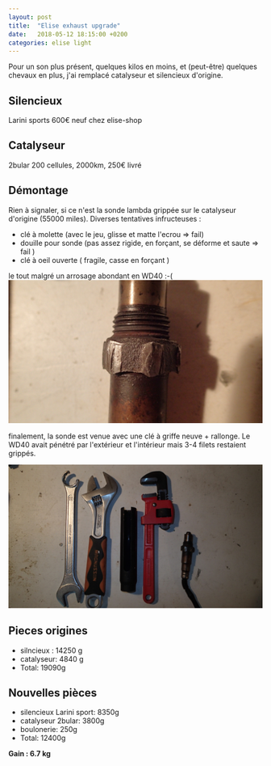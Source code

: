 ```yaml
---
layout: post
title:  "Elise exhaust upgrade"
date:   2018-05-12 18:15:00 +0200
categories: elise light 
---
```


Pour un son plus présent, quelques kilos en moins, et (peut-être) quelques chevaux en plus, j'ai remplacé catalyseur et silencieux d'origine.

Silencieux
----------

Larini sports 600€ neuf chez elise-shop


Catalyseur
----------

2bular 200 cellules, 2000km, 250€ livré


Démontage
---------

Rien à signaler, si ce n'est la sonde lambda grippée sur le catalyseur d'origine (55000 miles). Diverses tentatives infructeuses :

* clé à molette (avec le jeu, glisse et matte l'ecrou => fail)
* douille pour sonde (pas assez rigide, en forçant, se déforme et saute => fail )
* clé à oeil ouverte ( fragile, casse en forçant )

le tout malgré un arrosage abondant en WD40 :-(
![ecrou_lambda](/assets/images/ecrou_lambda.jpg)

finalement, la sonde est venue avec une clé à griffe neuve + rallonge. Le WD40 avait pénétré par l'extérieur et l'intérieur mais 3-4 filets restaient grippés.

![arsenal_lambda](/assets/images/arsenal_lambda.jpg)



Pieces origines
---------------------

* silncieux : 14250 g
* catalyseur: 4840 g
* Total: 19090g


Nouvelles pièces
----------------------

* silencieux Larini sport: 8350g
* catalyseur 2bular: 3800g
* boulonerie: 250g
* Total: 12400g

**Gain : 6.7 kg**
